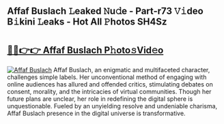 ## Affaf Buslach 𝙻eaked 𝙽u𝚍e - Part-r73 𝚅𝚒deo B𝚒kini 𝙻eaks - Hot All 𝙿hotos SH4Sz

# <h2><a href="http://ld4dr8.urlbe.top/?page=Affaf+Buslach">🔗🔗👉👉 Affaf Buslach P𝚑oto𝚜Vid𝚎o</a></h2>

[![Affaf Buslach](https://i.imgur.com/eBuTRDB.gif)](http://ld4dr8.urlbe.top/?page=Affaf+Buslach)
Affaf Buslach, an enigmatic and multifaceted character, challenges simple labels. Her unconventional method of engaging with online audiences has allured and offended critics, stimulating debates on consent, morality, and the intricacies of virtual communities. Though her future plans are unclear, her role in redefining the digital sphere is unquestionable. Fueled by an unyielding resolve and undeniable charisma, Affaf Buslach presence in the digital universe is transformative.
